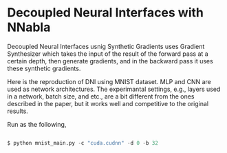 # Decoupled Neural Interfaces with NNabla

Decoupled Neural Interfaces usnig Synthetic Gradients uses Gradient Synthesizer which takes the input of the result of the forward pass at a certain depth, then generate gradients, and in the backward pass it uses these synthetic gradients.

Here is the reproduction of DNI using MNIST dataset. MLP and CNN are used as network architectures. The experimantal settings, e.g., layers used in a network, batch size, and etc., are a bit different from the ones described in the paper, but it works well and competitive to the original results.

Run as the following, 

```python

$ python mnist_main.py -c "cuda.cudnn" -d 0 -b 32

```

